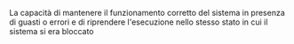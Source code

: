 La capacità di mantenere il funzionamento corretto del sistema in presenza di guasti o errori e di riprendere l'esecuzione nello stesso stato in cui il sistema si era bloccato